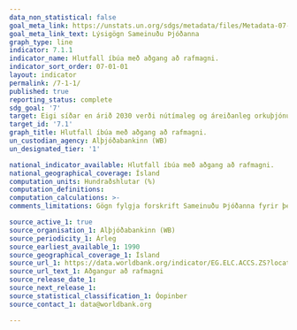 ```yaml
---
data_non_statistical: false
goal_meta_link: https://unstats.un.org/sdgs/metadata/files/Metadata-07-01-01.pdf
goal_meta_link_text: Lýsigögn Sameinuðu Þjóðanna
graph_type: line
indicator: 7.1.1
indicator_name: Hlutfall íbúa með aðgang að rafmagni.
indicator_sort_order: 07-01-01
layout: indicator
permalink: /7-1-1/
published: true
reporting_status: complete
sdg_goal: '7'
target: Eigi síðar en árið 2030 verði nútímaleg og áreiðanleg orkuþjónusta í boði alls staðar í heiminum á viðráðanlegu verði.
target_id: '7.1'
graph_title: Hlutfall íbúa með aðgang að rafmagni.
un_custodian_agency: Alþjóðabankinn (WB)
un_designated_tier: '1'

national_indicator_available: Hlutfall íbúa með aðgang að rafmagni.
national_geographical_coverage: Ísland
computation_units: Hundraðshlutar (%)
computation_definitions:
computation_calculations: >-
comments_limitations: Gögn fylgja forskrift Sameinuðu Þjóðanna fyrir þennan mælikvarða. Þessi mælikvarði var fundinn í samstarfi við sérfræðinga á þessu sviði.

source_active_1: true
source_organisation_1: Alþjóðabankinn (WB)
source_periodicity_1: Árleg
source_earliest_available_1: 1990
source_geographical_coverage_1: Ísland
source_url_1: https://data.worldbank.org/indicator/EG.ELC.ACCS.ZS?locations=IS
source_url_text_1: Aðgangur að rafmagni
source_release_date_1:
source_next_release_1:
source_statistical_classification_1: Óopinber
source_contact_1: data@worldbank.org

---
```

